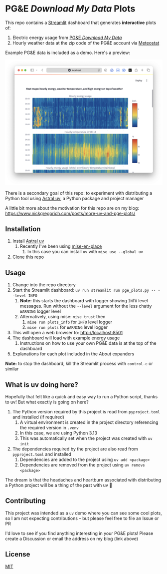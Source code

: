 # PG&E *Download My Data* Plots

This repo contains a [Streamlit](https://streamlit.io/) dashboard that generates **interactive** plots of:
    
1. Electric energy usage from [PG&E *Download My Data*](https://www.pge.com/en/save-energy-and-money/energy-usage-and-tips/understand-my-usage.html#accordion-faec0a92be-item-687e81ab07)
2. Hourly weather data at the zip code of the PG&E account via [Meteostat](https://dev.meteostat.net/python/)

Example PG&E data is included as a demo. Here's a preview:

![heat map screen shot](img/screenshot.png)

There is a secondary goal of this repo: to experiment with distributing a Python tool using [Astral uv](https://docs.astral.sh/uv/), a Python package and project manager

A little bit more about the motivation for this repo are on my blog: https://www.nickgregorich.com/posts/more-uv-and-pge-plots/

## Installation

1. Install [Astral uv](https://docs.astral.sh/uv/getting-started/installation/)
    1. Recently I've been using [mise-en-place](https://mise.jdx.dev/)
        1. In this case you can install `uv` with `mise use --global uv`
2. Clone this repo

## Usage

1. Change into the repo directory
2. Start the Streamlit dashboard: `uv run streamlit run pge_plots.py -- --level INFO`
   1. **Note:** this starts the dashboard with logger showing `INFO` level messages. Run without the `--level` argument for the less chatty `WARNING` logger level
   2. Alternatively, using mise: `mise trust` then
      1. `mise run plots_info` for `INFO` level logger
      2. `mise run plots` for `WARNING` level logger
3. This will open a web browser to: [http://localhost:8501](http://localhost:8501)
4. The dashboard will load with example energy usage 
   1. Instructions on how to use your own PG&E data is at the top of the dashboard 
5. Explanations for each plot included in the *About* expanders

**Note:** to stop the dashboard, kill the Streamlit process with `control-c` or similar

## What is uv doing here?

Hopefully that felt like a quick and easy way to run a Python script, thanks to uv! But what exactly is going on here?

1. The Python version required by this project is read from `pyproject.toml` and installed (if required)
   1. A virtual environment is created in the project directory referencing the required version in `.venv`
   2. In this case, we are using Python 3.13
   3. This was automatically set when the project was created with `uv init`
2. The dependencies required by the project are also read from `pyproject.toml` and installed
   1. Dependencies are added to the project using `uv add <package>`
   2. Dependencies are removed from the project using `uv remove <package>`

The dream is that the headaches and heartburn associated with distributing a Python project will be a thing of the past with uv 💫

## Contributing

This project was intended as a `uv` demo where you can see some cool plots, so I am not expecting contributions – but please feel free to file an Issue or PR

I'd love to see if you find anything interesting in your PG&E plots! Please create a Discussion or email the address on my blog (link above)

## License

[MIT](LICENSE.md)